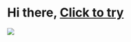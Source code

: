 # Hi there, [Click to try](https://developer-kirill-nefodov.github.io/snake/)
![](https://archive.org/download/clickme_202004/click%20me.gif)
